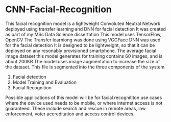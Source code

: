 # CNN-Facial-Recognition
This facial recognition model is a lightweight Convoluted Neutral Network deployed using transfer learning and DNN for facial detection
It was created as part of my MSc Data Science dissertation
This model uses TensorFlow, OpenCV
The Transfer learniong was done using VGGFace
DNN was used for the facial detection 
It is designed to be lightweight, so that it can be deployed on any resonably provisioned smartphone.
The average facial image dataset this model generates for training contains 60 images, and is about 200KB
The model uses image augmentation to increase the size of the dataset.
This file is segmented into the three components of the system
1. Facial detection
2. Model Training and Evaluation
3. Facial Recognition

Possible applications of this model will be for facial recognititon use cases where the device used needs to be mobile, or where internet access is not guaranteed.
These include search and rescue in remote areas, law enforcement, voter accreditation and access control devices.
